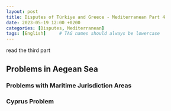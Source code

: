 ```yaml
---
layout: post
title: Disputes of Türkiye and Greece - Mediterranean Part 4
date: 2023-05-19 12:00 +0200
categories: [Disputes, Mediterranean]
tags: [English]     # TAG names should always be lowercase
---
```


read the third part

## Problems in Aegean Sea

### Problems with Maritime Jurisdiction Areas

### Cyprus Problem
